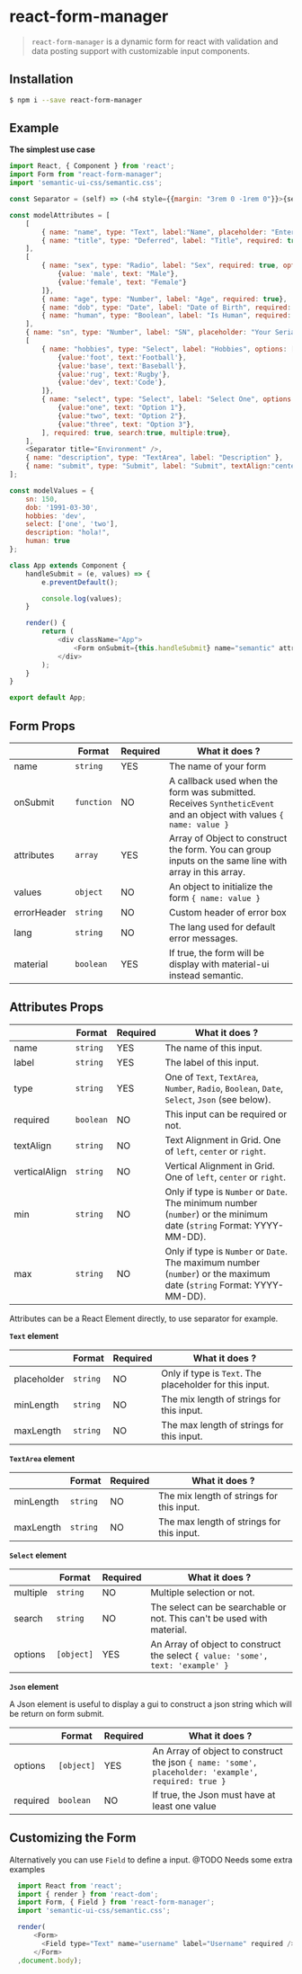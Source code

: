 # react-form-manager

> `react-form-manager` is a dynamic form for react with validation and data posting support with customizable input components.

## Installation
```bash
$ npm i --save react-form-manager
```

## Example
**The simplest use case**
``` javascript
import React, { Component } from 'react';
import Form from "react-form-manager";
import 'semantic-ui-css/semantic.css';

const Separator = (self) => (<h4 style={{margin: "3rem 0 -1rem 0"}}>{self.props.title}</h4>);

const modelAttributes = [
    [
        { name: "name", type: "Text", label:"Name", placeholder: "Enter your name", required: true },
        { name: "title", type: "Deferred", label: "Title", required: true, minLength: 3 },
    ],
    [
        { name: "sex", type: "Radio", label: "Sex", required: true, options: [
            {value: 'male', text: "Male"},
            {value:'female', text: "Female"}
        ]},
        { name: "age", type: "Number", label: "Age", required: true},
        { name: "dob", type: "Date", label: "Date of Birth", required: true, min:'1991-03-28', max: '1991-03-31'},
        { name: "human", type: "Boolean", label: "Is Human", required: true, verticalAlign: 'middle' },
    ],
    { name: "sn", type: "Number", label: "SN", placeholder: "Your Serial Number", max: 999, min: 100 },
    [
        { name: "hobbies", type: "Select", label: "Hobbies", options: [
            {value:'foot', text:'Football'},
            {value:'base', text:'Baseball'},
            {value:'rug', text:'Rugby'},
            {value:'dev', text:'Code'},
        ]},
        { name: "select", type: "Select", label: "Select One", options : [
            {value:"one", text: "Option 1"},
            {value:"two", text: "Option 2"},
            {value:"three", text: "Option 3"},
        ], required: true, search:true, multiple:true},
    ],
    <Separator title="Environment" />,
    { name: "description", type: "TextArea", label: "Description" },
    { name: "submit", type: "Submit", label: "Submit", textAlign:"center" }
];

const modelValues = {
    sn: 150,
    dob: '1991-03-30',
    hobbies: 'dev',
    select: ['one', 'two'],
    description: "hola!",
    human: true
};

class App extends Component {
    handleSubmit = (e, values) => {
        e.preventDefault();

        console.log(values);
    }

    render() {
        return (
            <div className="App">
                <Form onSubmit={this.handleSubmit} name="semantic" attributes={modelAttributes} values={modelValues} material={false} />
            </div>
        );
    }
}

export default App;
```

## Form Props

|       |Format|Required|What it does ?|
|-------|-------|-------|-------|
|name|`string`| YES | The name of your form
|onSubmit|`function`| NO | A callback used when the form was submitted. Receives `SyntheticEvent` and an object with values `{ name: value }`
|attributes|`array`| YES | Array of Object to construct the form. You can group inputs on the same line with array in this array.
|values|`object`| NO | An object to initialize the form `{ name: value }`
|errorHeader|`string`| NO | Custom header of error box
|lang|`string`| NO | The lang used for default error messages.
|material|`boolean`| YES | If true, the form will be display with material-ui instead semantic.

## Attributes Props

|       |Format|Required|What it does ?|
|-------|-------|-------|-------|
|name|`string`| YES | The name of this input.
|label|`string`| YES | The label of this input.
|type|`string`| YES | One of `Text`, `TextArea`, `Number`, `Radio`, `Boolean`, `Date`, `Select`, `Json` (see below).
|required|`boolean`| NO | This input can be required or not.
|textAlign|`string`| NO | Text Alignment in Grid. One of `left`, `center` or `right`.
|verticalAlign|`string`| NO | Vertical Alignment in Grid. One of `left`, `center` or `right`.
|min|`string`| NO | Only if type is `Number` or `Date`. The minimum number (`number`) or the minimum date (`string` Format: YYYY-MM-DD).
|max|`string`| NO | Only if type is `Number` or `Date`. The maximum number (`number`) or the maximum date (`string` Format: YYYY-MM-DD).

Attributes can be a React Element directly, to use separator for example.

**`Text` element**

|       |Format|Required|What it does ?|
|-------|-------|-------|-------|
|placeholder|`string`| NO | Only if type is `Text`. The placeholder for this input.
|minLength|`string`| NO | The mix length of strings for this input.
|maxLength|`string`| NO | The max length of strings for this input.

**`TextArea` element**

|       |Format|Required|What it does ?|
|-------|-------|-------|-------|
|minLength|`string`| NO | The mix length of strings for this input.
|maxLength|`string`| NO | The max length of strings for this input.


**`Select` element**

|       |Format|Required|What it does ?|
|-------|-------|-------|-------|
|multiple|`string`| NO | Multiple selection or not.
|search|`string`| NO | The select can be searchable or not. This can't be used with material.
|options|`[object]`| YES | An Array of object to construct the select `{ value: 'some', text: 'example' }`


**`Json` element**

A Json element is useful to display a gui to construct a json string which will be return on form submit.

|       |Format|Required|What it does ?|
|-------|-------|-------|-------|
|options|`[object]`| YES | An Array of object to construct the json `{ name: 'some', placeholder: 'example', required: true }`
|required|`boolean`| NO | If true, the Json must have at least one value

## Customizing the Form
Alternatively you can use `Field` to define a input.
@TODO Needs some extra examples

```javascript
  import React from 'react';
  import { render } from 'react-dom';
  import Form, { Field } from 'react-form-manager';
  import 'semantic-ui-css/semantic.css';

  render(
      <Form>
        <Field type="Text" name="username" label="Username" required />,
      </Form>
  ,document.body);
```
